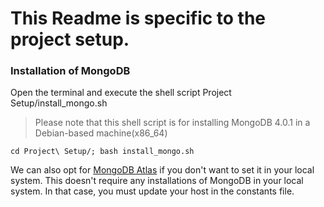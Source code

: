 # This Readme is specific to the project setup.
### Installation of MongoDB
Open the terminal and execute the shell script Project Setup/install_mongo.sh

> Please note that this shell script is for installing MongoDB 4.0.1 in a Debian-based machine(x86_64)

    cd Project\ Setup/; bash install_mongo.sh
We can also opt for [MongoDB Atlas](https://www.mongodb.com/atlas/database) if you don't want to set it in your local system. This doesn't require any installations of MongoDB in your local system. In that case, you must update your host in the constants file.
